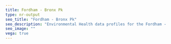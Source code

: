 ```yaml
---
title: Fordham - Bronx Pk
type: nr-output
seo_title: "Fordham - Bronx Pk"
seo_description: "Environmental Health data profiles for the Fordham - Bronx Pk neighborhood of NYC."
seo_image: ""
vega: true
---
```

